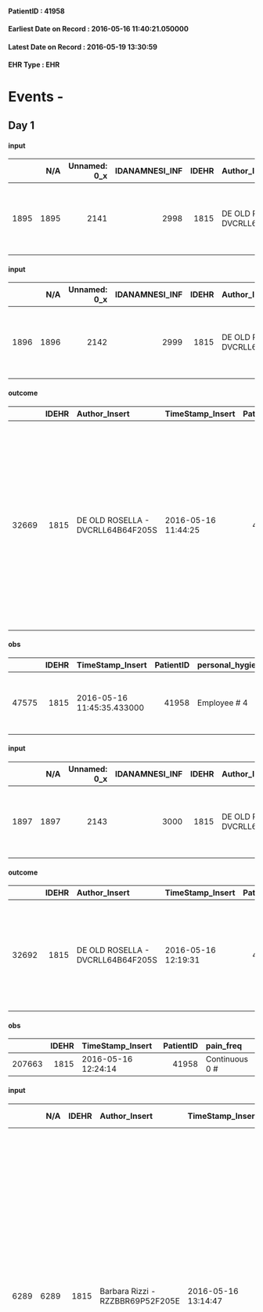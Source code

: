 
#### PatientID : 41958
#### Earliest Date on Record : 2016-05-16 11:40:21.050000
#### Latest Date on Record : 2016-05-19 13:30:59
#### EHR Type : EHR

# Events - 

## Day 1

#### input
|      |    N/A |   Unnamed: 0_x |   IDANAMNESI_INF |   IDEHR | Author_Insert                     | TimeStamp_Insert           | EHRType   |   PatientID |   IDDigitalSignDocument |   Non_Rilevabile_x | Note_Non_Rilevabile_x   | cognitivo_percettivo   | sonno_riposo   | perc_salute                                                                              | Perception             | persone_vicine   |
|-----:|-------:|---------------:|-----------------:|--------:|:----------------------------------|:---------------------------|:----------|------------:|------------------------:|-------------------:|:------------------------|:-----------------------|:---------------|:-----------------------------------------------------------------------------------------|:-----------------------|:-----------------|
| 1895 |   1895 |           2141 |             2998 |    1815 | DE OLD ROSELLA - DVCRLL64B64F205S | 2016-05-16 11:40:21.050000 | EHR       |       41958 |                  365664 |                  0 | NR                      | uncontrolled pain # 0  | Insomnia # 0   | perdit√ † Performance # 0; increased dell'affaticabilit√ † # 2, # 4 episodes of wheezing | concern for health # 0 | N/A              |

#### input
|      |    N/A |   Unnamed: 0_x |   IDANAMNESI_INF |   IDEHR | Author_Insert                     | TimeStamp_Insert           | EHRType   |   PatientID |   IDDigitalSignDocument |   Non_Rilevabile_x | Note_Non_Rilevabile_x   | cognitivo_percettivo   | sonno_riposo   | perc_salute                                                                              | Perception             | persone_vicine   | Caregiver   |
|-----:|-------:|---------------:|-----------------:|--------:|:----------------------------------|:---------------------------|:----------|------------:|------------------------:|-------------------:|:------------------------|:-----------------------|:---------------|:-----------------------------------------------------------------------------------------|:-----------------------|:-----------------|:------------|
| 1896 |   1896 |           2142 |             2999 |    1815 | DE OLD ROSELLA - DVCRLL64B64F205S | 2016-05-16 11:41:25.853000 | EHR       |       41958 |                  365675 |                  0 | NR                      | uncontrolled pain # 0  | Insomnia # 0   | perdit√ † Performance # 0; increased dell'affaticabilit√ † # 2, # 4 episodes of wheezing | concern for health # 0 | N/A              | Mogle       |

#### outcome
|       |   IDEHR | Author_Insert                     | TimeStamp_Insert    |   PatientID |   IDDigitalSignDocument |   IDPAI_VIDAS | opt_problem                         |   opt_problem_num | opt_obiettivo                                                                                                                                                                              |   opt_obiettivo_num | opt_stato_problema   |   opt_stato_problema_num | opt_interventi                                                                                                                                                                                                                                                 |   opt_interventi_num |
|------:|--------:|:----------------------------------|:--------------------|------------:|------------------------:|--------------:|:------------------------------------|------------------:|:-------------------------------------------------------------------------------------------------------------------------------------------------------------------------------------------|--------------------:|:---------------------|-------------------------:|:---------------------------------------------------------------------------------------------------------------------------------------------------------------------------------------------------------------------------------------------------------------|---------------------:|
| 32669 |    1815 | DE OLD ROSELLA - DVCRLL64B64F205S | 2016-05-16 11:44:25 |       41958 |                  365676 |         34730 | Deficit in the care of s√® # 25 = 0 |                 4 | Maintain dignity ¬ † of the patient, where possible, helping him to accept their own limitations, considering himself realistic and objective (eating, bathing, dressing, delete) # 42 = 0 |                   4 | Open Problem # 1     |                        1 | Counseling - Encourage to express feelings about the care deficit s√® # 184 = 0; Counseling - Exploring her gently disabilit√ † ¬ † # 185 = 0; Counseling - Exploring the patient's feelings in relation to his disability √ † ¬ † and its need help # 186 = 0 |                    4 |

#### obs
|       |   IDEHR | TimeStamp_Insert           |   PatientID | personal_hygiene   | urine_elimination      | mobility      | cough                      | active_diuresis     | dyspnoea        | motor_performance                                                                                  | consumption_help   |
|------:|--------:|:---------------------------|------------:|:-------------------|:-----------------------|:--------------|:---------------------------|:--------------------|:----------------|:---------------------------------------------------------------------------------------------------|:-------------------|
| 47575 |    1815 | 2016-05-16 11:45:35.433000 |       41958 | Employee # 4       | With help and aids # 3 | With help # 2 | ineffective productive # 2 | active diuresis # 0 | mild strain # 1 | 30% - Patient with directions to the hospital or home hospitalization, intensive home support # 03 | # 4 employees      |

#### input
|      |    N/A |   Unnamed: 0_x |   IDANAMNESI_INF |   IDEHR | Author_Insert                     | TimeStamp_Insert           | EHRType   |   PatientID |   IDDigitalSignDocument |   Non_Rilevabile_x | Note_Non_Rilevabile_x   | cognitivo_percettivo   | sonno_riposo   | perc_salute                                                                              | elimination          | Perception             | persone_vicine   | Caregiver   |
|-----:|-------:|---------------:|-----------------:|--------:|:----------------------------------|:---------------------------|:----------|------------:|------------------------:|-------------------:|:------------------------|:-----------------------|:---------------|:-----------------------------------------------------------------------------------------|:---------------------|:-----------------------|:-----------------|:------------|
| 1897 |   1897 |           2143 |             3000 |    1815 | DE OLD ROSELLA - DVCRLL64B64F205S | 2016-05-16 11:47:22.827000 | EHR       |       41958 |                  365682 |                  0 | NR                      | uncontrolled pain # 0  | Insomnia # 0   | perdit√ † Performance # 0; increased dell'affaticabilit√ † # 2, # 4 episodes of wheezing | alvo accelerated # 0 | concern for health # 0 | N/A              | Mogle       |

#### outcome
|       |   IDEHR | Author_Insert                     | TimeStamp_Insert    |   PatientID |   IDDigitalSignDocument |   IDPAI_VIDAS | opt_problem                                                |   opt_problem_num | opt_obiettivo                                                                                                   |   opt_obiettivo_num | opt_stato_problema   |   opt_stato_problema_num | opt_interventi                                                                   |   opt_interventi_num |
|------:|--------:|:----------------------------------|:--------------------|------------:|------------------------:|--------------:|:-----------------------------------------------------------|------------------:|:----------------------------------------------------------------------------------------------------------------|--------------------:|:---------------------|-------------------------:|:---------------------------------------------------------------------------------|---------------------:|
| 32692 |    1815 | DE OLD ROSELLA - DVCRLL64B64F205S | 2016-05-16 12:19:31 |       41958 |                  365805 |         34753 | Alteration or risk of impairment of lung function # 26 = 0 |                 3 | The patient will present deeper breaths with effective removal of the pulmonary secretions, if present # 43 = 0 |                   4 | Open Problem # 1     |                        1 | Implementation PAI - Evaluate the effectiveness of drug administration # 234 = 0 |                    4 |

#### obs
|        |   IDEHR | TimeStamp_Insert    |   PatientID | pain_freq      |
|-------:|--------:|:--------------------|------------:|:---------------|
| 207663 |    1815 | 2016-05-16 12:24:14 |       41958 | Continuous 0 # |

#### input
|      |    N/A |   IDEHR | Author_Insert                    | TimeStamp_Insert    | EHRType   |   PatientID |   IDDigitalSignDocument | persone_vicine   |   Unnamed: 0_y |   IDANAMNESI_MED |   Non_Rilevabile_y | Note_Non_Rilevabile_y   | diagnosis                                                                                                                                                                                                                                                                                                                                                                                                                                                                                                                                                                                 |
|-----:|-------:|--------:|:---------------------------------|:--------------------|:----------|------------:|------------------------:|:-----------------|---------------:|-----------------:|-------------------:|:------------------------|:------------------------------------------------------------------------------------------------------------------------------------------------------------------------------------------------------------------------------------------------------------------------------------------------------------------------------------------------------------------------------------------------------------------------------------------------------------------------------------------------------------------------------------------------------------------------------------------|
| 6289 |   6289 |    1815 | Barbara Rizzi - RZZBBR69P52F205E | 2016-05-16 13:14:47 | EHR       |       41958 |                  365985 | N/A              |           5711 |             4276 |                  0 | NR                      | Dimesso il 16/05/2016 dal policlinico e trasferito in Casa Vidas date le scadute condizioni generali in recente diagnosi di ANEMIA multifattoriale (carenza di ferro e vit. B12) e ACA GASTRICO (per cui √® stata posta indicazione alla sola terapia di supporto) oltre che POLIPOSI del COLON (nota dal 2006) e diverticolosi del colon, verosimile neoplasia prostatica (PSA 19,22), colelitiasi (pancreatite acuta nel gennaio 2014).                                                                                                                                                 |
|      |        |         |                                  |                     |           |             |                         |                  |                |                  |                    |                         | Il ricovero attuale (14/04-16/05) si √® reso necessario per grave insufficienza respiratoria concomitante stato settico (). Si segnala tra le comorbidit√† degne di nota: BPCO in stadio GOLD III in pregresso tabagismo, cardiopatia ischemica cronica (BPAC nel 1996 e PTCA nel 2005; FAP sottoposto a terapia anticoagulante, sospesa durante il recente ricovero), pregresso ictus frontale destro (2015), osteoporosi con cedimenti vertebrali multipli condizionanti dolore cronico, glaucoma OO, ipertensione arteriosa e struma tiroidea iperfunzionante in terapia con tapazole. |
|      |        |         |                                  |                     |           |             |                         |                  |                |                  |                    |                         | Si segnala ALLERGIA al BUSCOPAN.                                                                                                                                                                                                                                                                                                                                                                                                                                                                                                                                                          |

#### obs
|      |   IDEHR | TimeStamp_Insert           |   PatientID | chk_eloquence     | asthenia   | cachexia     | dyspnoea              | body_temp    | agitation_behavior_freq   | mood                              | cognitive_state   |
|-----:|--------:|:---------------------------|------------:|:------------------|:-----------|:-------------|:----------------------|:-------------|:--------------------------|:----------------------------------|:------------------|
| 9400 |    1815 | 2016-05-16 13:39:47.857000 |       41958 | fluent speech # 0 | Severe # 3 | cachexia # 0 | applicant at rest # 5 | Apyrexia # 0 | quiet # 0                 | demoralization # 03; sadness # 11 | Polished # 2      |

#### obs
|        |   IDEHR | TimeStamp_Insert    |   PatientID | pain_freq      |
|-------:|--------:|:--------------------|------------:|:---------------|
| 207692 |    1815 | 2016-05-16 13:40:42 |       41958 | Continuous 0 # |

#### obs
|        |   IDEHR | TimeStamp_Insert    |   PatientID | pain_relief              |
|-------:|--------:|:--------------------|------------:|:-------------------------|
| 207743 |    1815 | 2016-05-16 17:58:36 |       41958 | 100% - Total Relief # 10 |

#### obs
|       |   IDEHR | TimeStamp_Insert           |   PatientID | personal_hygiene   | urine_elimination      | mobility      | speech            | cough                      | active_diuresis     | asthenia   | dyspnoea    | motor_performance                                                                                  | diet            | cognitive_state          | consumption_help   |
|------:|--------:|:---------------------------|------------:|:-------------------|:-----------------------|:--------------|:------------------|:---------------------------|:--------------------|:-----------|:------------|:---------------------------------------------------------------------------------------------------|:----------------|:-------------------------|:-------------------|
| 47595 |    1815 | 2016-05-16 18:03:50.043000 |       41958 | Employee # 4       | With help and aids # 3 | With help # 2 | fluent speech # 0 | ineffective productive # 2 | active diuresis # 0 | Severe # 2 | at rest # 0 | 30% - Patient with directions to the hospital or home hospitalization, intensive home support # 03 | Homogenized # 2 | confused - sometimes # 0 | # 4 employees      |

#### obs
|       |   IDEHR | TimeStamp_Insert           |   PatientID | chk_ausili_presidi                   | cachexia     | dyspnoea    | body_temp    | diet            |
|------:|--------:|:---------------------------|------------:|:-------------------------------------|:-------------|:------------|:-------------|:----------------|
| 94096 |    1815 | 2016-05-16 18:03:58.023000 |       41958 | absorbency # 0; bladder catheter # 3 | cachexia # 0 | at rest # 0 | Apyrexia # 1 | homogenized # 2 |

#### obs
|        |   IDEHR | TimeStamp_Insert    |   PatientID |
|-------:|--------:|:--------------------|------------:|
| 144208 |    1815 | 2016-05-16 18:05:23 |       41958 |

#### obs
|       |   IDEHR | TimeStamp_Insert           |   PatientID | personal_hygiene   | urine_elimination      | mobility      | speech            | cough                      | active_diuresis     | asthenia   | dyspnoea    | motor_performance                                                                                  | diet            | cognitive_state          | consumption_help   |
|------:|--------:|:---------------------------|------------:|:-------------------|:-----------------------|:--------------|:------------------|:---------------------------|:--------------------|:-----------|:------------|:---------------------------------------------------------------------------------------------------|:----------------|:-------------------------|:-------------------|
| 47600 |    1815 | 2016-05-16 21:18:17.743000 |       41958 | Employee # 4       | With help and aids # 3 | With help # 2 | fluent speech # 0 | ineffective productive # 2 | active diuresis # 0 | Severe # 2 | at rest # 0 | 30% - Patient with directions to the hospital or home hospitalization, intensive home support # 03 | Homogenized # 2 | confused - sometimes # 0 | # 4 employees      |

#### obs
|       |   IDEHR | TimeStamp_Insert           |   PatientID | mood                       |
|------:|--------:|:---------------------------|------------:|:---------------------------|
| 94105 |    1815 | 2016-05-17 05:27:05.187000 |       41958 | Fear # 08; loneliness # 12 |

#### obs
|        |   IDEHR | TimeStamp_Insert    |   PatientID | pain_relief              |
|-------:|--------:|:--------------------|------------:|:-------------------------|
| 207761 |    1815 | 2016-05-17 05:36:51 |       41958 | 100% - Total Relief # 10 |

#### obs
|       |   IDEHR | TimeStamp_Insert           |   PatientID | personal_hygiene   | urine_elimination   | mobility     | active_diuresis     | motor_performance                                                                       |
|------:|--------:|:---------------------------|------------:|:-------------------|:--------------------|:-------------|:--------------------|:----------------------------------------------------------------------------------------|
| 47606 |    1815 | 2016-05-17 08:43:23.897000 |       41958 | Employee # 4       | With help # 2       | Employee # 4 | active diuresis # 0 | 20% - Patient with serious impairment of organ functions, one or irreversible pi√π # 02 |

#### obs
|        |   IDEHR | TimeStamp_Insert    |   PatientID | breath                                             | consolability                                 | body_language                             | facial_expression                       |
|-------:|--------:|:--------------------|------------:|:---------------------------------------------------|:----------------------------------------------|:------------------------------------------|:----------------------------------------|
| 273331 |    1815 | 2016-05-17 08:44:43 |       41958 | Breath altered. Cheyne-Stokes hyperventilation # 2 | Distracted or reassured by voice or touch # 1 | Teso. nervous movements. Restlessness # 1 | Sad, anxious, contracted (frowning) # 1 |

#### obs
|      |   IDEHR | TimeStamp_Insert           |   PatientID | asthenia   | cachexia     | dyspnoea              | body_temp    | agitation_behavior_freq   | mood                              | cognitive_state   |
|-----:|--------:|:---------------------------|------------:|:-----------|:-------------|:----------------------|:-------------|:--------------------------|:----------------------------------|:------------------|
| 9425 |    1815 | 2016-05-17 10:42:48.277000 |       41958 | Severe # 3 | cachexia # 0 | applicant at rest # 5 | Apyrexia # 0 | agitated at night # 3     | demoralization # 03; sadness # 11 | Polished # 2      |

#### obs
|        |   IDEHR | TimeStamp_Insert    |   PatientID | breath                                             | consolability                                 | body_language                             | facial_expression                       |
|-------:|--------:|:--------------------|------------:|:---------------------------------------------------|:----------------------------------------------|:------------------------------------------|:----------------------------------------|
| 273335 |    1815 | 2016-05-17 10:43:29 |       41958 | Breath altered. Cheyne-Stokes hyperventilation # 2 | Distracted or reassured by voice or touch # 1 | Teso. nervous movements. Restlessness # 1 | Sad, anxious, contracted (frowning) # 1 |


## Day 2

#### obs
|       |   IDEHR | TimeStamp_Insert           |   PatientID | chk_ausili_presidi                   | opt_care_giver   | cachexia     | dyspnoea    | motor_performance              | body_temp    | agitation_behavior_freq   |
|------:|--------:|:---------------------------|------------:|:-------------------------------------|:-----------------|:-------------|:------------|:-------------------------------|:-------------|:--------------------------|
| 94138 |    1815 | 2016-05-17 17:07:01.630000 |       41958 | absorbency # 0; bladder catheter # 3 | This # 0         | cachexia # 0 | at rest # 0 | bedridden, nontransferable # 5 | Apyrexia # 1 | quiet # 0                 |

#### obs
|        |   IDEHR | TimeStamp_Insert    |   PatientID | breath                                                                          | consolability           | body_language   | facial_expression           |
|-------:|--------:|:--------------------|------------:|:--------------------------------------------------------------------------------|:------------------------|:----------------|:----------------------------|
| 273346 |    1815 | 2016-05-17 17:13:26 |       41958 | Breath at times altered. Short periods of hyperventilation (breathing hard) # 1 | Not for consolation # 0 | Relaxed # 0     | Smiling or inexpressive # 0 |

#### obs
|       |   IDEHR | TimeStamp_Insert           |   PatientID | mobility     | motor_performance                                                                       |
|------:|--------:|:---------------------------|------------:|:-------------|:----------------------------------------------------------------------------------------|
| 47661 |    1815 | 2016-05-17 17:14:46.500000 |       41958 | Employee # 4 | 20% - Patient with serious impairment of organ functions, one or irreversible pi√π # 02 |

#### obs
|        |   IDEHR | TimeStamp_Insert    |   PatientID | breath     | consolability           | body_language   | facial_expression           |
|-------:|--------:|:--------------------|------------:|:-----------|:------------------------|:----------------|:----------------------------|
| 273348 |    1815 | 2016-05-17 17:15:21 |       41958 | Normal 0 # | Not for consolation # 0 | Relaxed # 0     | Smiling or inexpressive # 0 |

#### obs
|        |   IDEHR | TimeStamp_Insert    |   PatientID | breath                                                                          | consolability           | body_language   | facial_expression           |
|-------:|--------:|:--------------------|------------:|:--------------------------------------------------------------------------------|:------------------------|:----------------|:----------------------------|
| 273357 |    1815 | 2016-05-18 05:52:34 |       41958 | Breath at times altered. Short periods of hyperventilation (breathing hard) # 1 | Not for consolation # 0 | Relaxed # 0     | Smiling or inexpressive # 0 |

#### obs
|       |   IDEHR | TimeStamp_Insert           |   PatientID | asthenia   | dyspnoea    | motor_performance                                                                       |
|------:|--------:|:---------------------------|------------:|:-----------|:------------|:----------------------------------------------------------------------------------------|
| 47669 |    1815 | 2016-05-18 05:54:39.270000 |       41958 | Severe # 2 | at rest # 0 | 20% - Patient with serious impairment of organ functions, one or irreversible pi√π # 02 |

#### obs
|       |   IDEHR | TimeStamp_Insert           |   PatientID | chk_ausili_presidi                   |
|------:|--------:|:---------------------------|------------:|:-------------------------------------|
| 94162 |    1815 | 2016-05-18 06:50:52.583000 |       41958 | absorbency # 0; bladder catheter # 3 |

#### obs
|        |   IDEHR | TimeStamp_Insert    |   PatientID | breath                                                                          | consolability           | body_language   | facial_expression           |
|-------:|--------:|:--------------------|------------:|:--------------------------------------------------------------------------------|:------------------------|:----------------|:----------------------------|
| 273365 |    1815 | 2016-05-18 06:51:36 |       41958 | Breath at times altered. Short periods of hyperventilation (breathing hard) # 1 | Not for consolation # 0 | Relaxed # 0     | Smiling or inexpressive # 0 |

#### obs
|       |   IDEHR | TimeStamp_Insert           |   PatientID | personal_hygiene   | urine_elimination   | mobility     | active_diuresis     | motor_performance                                                                       | body_temp   |
|------:|--------:|:---------------------------|------------:|:-------------------|:--------------------|:-------------|:--------------------|:----------------------------------------------------------------------------------------|:------------|
| 47685 |    1815 | 2016-05-18 09:28:11.650000 |       41958 | Employee # 4       | With help # 2       | Employee # 4 | active diuresis # 0 | 20% - Patient with serious impairment of organ functions, one or irreversible pi√π # 02 | Fever # 1   |

#### obs
|        |   IDEHR | TimeStamp_Insert    |   PatientID | breath                                                                          | consolability           | body_language   | facial_expression           |
|-------:|--------:|:--------------------|------------:|:--------------------------------------------------------------------------------|:------------------------|:----------------|:----------------------------|
| 273367 |    1815 | 2016-05-18 09:29:05 |       41958 | Breath at times altered. Short periods of hyperventilation (breathing hard) # 1 | Not for consolation # 0 | Relaxed # 0     | Smiling or inexpressive # 0 |

#### obs
|       |   IDEHR | TimeStamp_Insert           |   PatientID | chk_ausili_presidi                   | opt_care_giver   | opt_dehydration   | asthenia   | cachexia     | dyspnoea    | motor_performance              |
|------:|--------:|:---------------------------|------------:|:-------------------------------------|:-----------------|:------------------|:-----------|:-------------|:------------|:-------------------------------|
| 94176 |    1815 | 2016-05-18 11:08:59.743000 |       41958 | absorbency # 0; bladder catheter # 3 | This # 0         | Dehydration # 0   | Severe # 2 | cachexia # 0 | at rest # 0 | bedridden, nontransferable # 5 |

#### obs
|        |   IDEHR | TimeStamp_Insert    |   PatientID |
|-------:|--------:|:--------------------|------------:|
| 144274 |    1815 | 2016-05-18 11:09:40 |       41958 |


## Day 3

#### obs
|       |   IDEHR | TimeStamp_Insert           |   PatientID | chk_ausili_presidi                   | opt_care_giver   | cachexia     | dyspnoea    | motor_performance              | body_temp    |
|------:|--------:|:---------------------------|------------:|:-------------------------------------|:-----------------|:-------------|:------------|:-------------------------------|:-------------|
| 94194 |    1815 | 2016-05-18 17:53:03.210000 |       41958 | absorbency # 0; bladder catheter # 3 | This # 0         | cachexia # 0 | at rest # 0 | bedridden, nontransferable # 5 | Apyrexia # 1 |

#### obs
|        |   IDEHR | TimeStamp_Insert    |   PatientID |
|-------:|--------:|:--------------------|------------:|
| 144291 |    1815 | 2016-05-18 17:53:49 |       41958 |

#### obs
|       |   IDEHR | TimeStamp_Insert           |   PatientID | mobility     | motor_performance                                                                       |
|------:|--------:|:---------------------------|------------:|:-------------|:----------------------------------------------------------------------------------------|
| 47717 |    1815 | 2016-05-18 19:19:21.303000 |       41958 | Employee # 4 | 20% - Patient with serious impairment of organ functions, one or irreversible pi√π # 02 |

#### obs
|        |   IDEHR | TimeStamp_Insert    |   PatientID | breath                                                                          | consolability           | body_language   | facial_expression           |
|-------:|--------:|:--------------------|------------:|:--------------------------------------------------------------------------------|:------------------------|:----------------|:----------------------------|
| 273374 |    1815 | 2016-05-18 19:19:33 |       41958 | Breath at times altered. Short periods of hyperventilation (breathing hard) # 1 | Not for consolation # 0 | Relaxed # 0     | Smiling or inexpressive # 0 |

#### obs
|       |   IDEHR | TimeStamp_Insert           |   PatientID | chk_ausili_presidi                   | cachexia     | dyspnoea    | motor_performance              | body_temp    |
|------:|--------:|:---------------------------|------------:|:-------------------------------------|:-------------|:------------|:-------------------------------|:-------------|
| 94209 |    1815 | 2016-05-19 05:33:13.900000 |       41958 | absorbency # 0; bladder catheter # 3 | cachexia # 0 | at rest # 0 | bedridden, nontransferable # 5 | Apyrexia # 1 |

#### obs
|        |   IDEHR | TimeStamp_Insert    |   PatientID | breath                                                                          | consolability           | body_language                             | facial_expression                       |
|-------:|--------:|:--------------------|------------:|:--------------------------------------------------------------------------------|:------------------------|:------------------------------------------|:----------------------------------------|
| 273379 |    1815 | 2016-05-19 05:34:42 |       41958 | Breath at times altered. Short periods of hyperventilation (breathing hard) # 1 | Not for consolation # 0 | Teso. nervous movements. Restlessness # 1 | Sad, anxious, contracted (frowning) # 1 |

#### obs
|       |   IDEHR | TimeStamp_Insert           |   PatientID | asthenia   | dyspnoea    | motor_performance                                                                       |
|------:|--------:|:---------------------------|------------:|:-----------|:------------|:----------------------------------------------------------------------------------------|
| 47729 |    1815 | 2016-05-19 05:45:29.343000 |       41958 | Severe # 2 | at rest # 0 | 20% - Patient with serious impairment of organ functions, one or irreversible pi√π # 02 |

#### obs
|        |   IDEHR | TimeStamp_Insert    |   PatientID | breath                                                                          | consolability           | body_language                             | facial_expression                       |
|-------:|--------:|:--------------------|------------:|:--------------------------------------------------------------------------------|:------------------------|:------------------------------------------|:----------------------------------------|
| 273381 |    1815 | 2016-05-19 05:45:57 |       41958 | Breath at times altered. Short periods of hyperventilation (breathing hard) # 1 | Not for consolation # 0 | Teso. nervous movements. Restlessness # 1 | Sad, anxious, contracted (frowning) # 1 |

#### obs
|       |   IDEHR | TimeStamp_Insert           |   PatientID | active_diuresis     | asthenia   | dyspnoea    | motor_performance                                                                       |
|------:|--------:|:---------------------------|------------:|:--------------------|:-----------|:------------|:----------------------------------------------------------------------------------------|
| 47730 |    1815 | 2016-05-19 05:47:16.777000 |       41958 | active diuresis # 0 | Severe # 2 | at rest # 0 | 20% - Patient with serious impairment of organ functions, one or irreversible pi√π # 02 |


## Day 4

#### death
|     |   IDDecesso |   IDEHR | Author_Insert                    | TimeStamp_Insert    |   PatientID |   IDDigitalSignDocument | Date                | Luogo_decesso     |
|----:|------------:|--------:|:---------------------------------|:--------------------|------------:|------------------------:|:--------------------|:------------------|
| 954 |         962 |    1815 | Mauro Roberta - MRARRT80P65M102I | 2016-05-19 12:18:02 |       41958 |                  369295 | 2016-05-19 10:30:00 | Vidas Hospice # 1 |

#### obs
|       |   IDEHR | TimeStamp_Insert           |   PatientID | personal_hygiene   | urine_elimination   | mobility   | hemorrhagic_manifestation   | speech   | cough   | nausea   | memory_deficit   | cognitive_deficit   | active_diuresis   | lack_of_appetite   | asthenia   | cachexia   | dyspnoea   | motor_performance   | body_temp   | mood   | diet   | cognitive_state   | feces_elimination   | consumption_help   |
|------:|--------:|:---------------------------|------------:|:-------------------|:--------------------|:-----------|:----------------------------|:---------|:--------|:---------|:-----------------|:--------------------|:------------------|:-------------------|:-----------|:-----------|:-----------|:--------------------|:------------|:-------|:-------|:------------------|:--------------------|:-------------------|
| 47754 |    1815 | 2016-05-19 12:31:27.123000 |       41958 | NR                 | NR                  | NR         | NR                          | NR       | NR      | NR       | NR               | NR                  | NR                | NR                 | NR         | NR         | NR         | NR                  | NR          | NR     | NR     | NR                | NR                  | NR                 |

#### outcome
|       |   IDEHR | Author_Insert                           | TimeStamp_Insert    |   PatientID |   IDDigitalSignDocument |   IDPAI_VIDAS | opt_problem                                                |   opt_problem_num | opt_obiettivo                                                                                                   |   opt_obiettivo_num | ds_note       | opt_stato_problema   |   opt_stato_problema_num | opt_interventi                                                                   |   opt_interventi_num |
|------:|--------:|:----------------------------------------|:--------------------|------------:|------------------------:|--------------:|:-----------------------------------------------------------|------------------:|:----------------------------------------------------------------------------------------------------------------|--------------------:|:--------------|:---------------------|-------------------------:|:---------------------------------------------------------------------------------|---------------------:|
| 33292 |    1815 | De Simone Immaculate - DSMMCL77D63F839H | 2016-05-19 13:30:27 |       41958 |                  369424 |         35353 | Alteration or risk of impairment of lung function # 26 = 0 |                 3 | The patient will present deeper breaths with effective removal of the pulmonary secretions, if present # 43 = 0 |                   4 | Pz died 10.30 | closed Problem # 2   |                        2 | Implementation PAI - Evaluate the effectiveness of drug administration # 234 = 0 |                    4 |

#### outcome
|       |   IDEHR | Author_Insert                           | TimeStamp_Insert    |   PatientID |   IDDigitalSignDocument |   IDPAI_VIDAS | opt_problem                         |   opt_problem_num | opt_obiettivo                                                                                                                                                                              |   opt_obiettivo_num | ds_note       | opt_stato_problema   |   opt_stato_problema_num | opt_interventi                                                                                                                                                                                                                                                 |   opt_interventi_num |
|------:|--------:|:----------------------------------------|:--------------------|------------:|------------------------:|--------------:|:------------------------------------|------------------:|:-------------------------------------------------------------------------------------------------------------------------------------------------------------------------------------------|--------------------:|:--------------|:---------------------|-------------------------:|:---------------------------------------------------------------------------------------------------------------------------------------------------------------------------------------------------------------------------------------------------------------|---------------------:|
| 33293 |    1815 | De Simone Immaculate - DSMMCL77D63F839H | 2016-05-19 13:30:59 |       41958 |                  369433 |         35354 | Deficit in the care of s√® # 25 = 0 |                 4 | Maintain dignity ¬ † of the patient, where possible, helping him to accept their own limitations, considering himself realistic and objective (eating, bathing, dressing, delete) # 42 = 0 |                   4 | Pz died 10.30 | closed Problem # 2   |                        2 | Counseling - Encourage to express feelings about the care deficit s√® # 184 = 0; Counseling - Exploring her gently disabilit√ † ¬ † # 185 = 0; Counseling - Exploring the patient's feelings in relation to his disability √ † ¬ † and its need help # 186 = 0 |                    4 |


